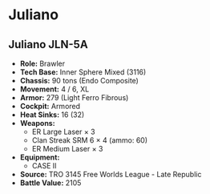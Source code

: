 # Juliano
## Juliano JLN-5A
- **Role:** Brawler
- **Tech Base:** Inner Sphere Mixed (3116)
- **Chassis:** 90 tons (Endo Composite)
- **Movement:** 4 / 6, XL
- **Armor:** 279 (Light Ferro Fibrous)
- **Cockpit:** Armored
- **Heat Sinks:** 16 (32)
- **Weapons:**
  - ER Large Laser × 3
  - Clan Streak SRM 6 × 4 (ammo: 60)
  - ER Medium Laser × 3
- **Equipment:**
  - CASE II
- **Source:** TRO 3145 Free Worlds League - Late Republic
- **Battle Value:** 2105

